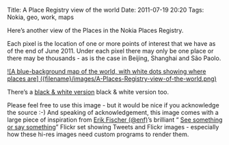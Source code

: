 Title: A Place Registry view of the world
Date: 2011-07-19 20:20
Tags: Nokia, geo, work, maps


Here’s another view of the Places in the Nokia Places Registry.

Each pixel is the location of one or more points of interest that we have as of the end of June 2011. Under each pixel 
there may only be one place or there may be thousands - as is the case in Beijing, Shanghai and São Paolo.

[![A blue-background map of the world, with white dots showing where places are]
({filename}/images/A-Places-Registry-view-of-the-world.png)]({filename}/images/A-Places-Registry-view-of-the-world.png)

There’s a [black & white version]({filename}/images/A-Places-Registry-view-of-the-world.bw.png)
black & white version too.

Please feel free to use this image - but it would be nice if you acknowledge the source :-) And speaking of 
acknowledgement, this image comes with a large piece of inspiration from 
[Erik Fischer (@enf)](http://twitter.com/#!/enf)’s brilliant “
[See something or say something](http://www.flickr.com/photos/walkingsf/sets/72157627140310742/)” Flickr set showing 
Tweets and Flickr images - especially how these hi-res images need custom programs to render them.

